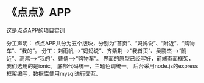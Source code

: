 # 《点点》APP
这是点点APP的项目实训

分工声明：
点点APP共分为五个版块，分别为“首页”、“妈妈说”、“附近”、“购物车”、“我的”。
分工：刘雨帆-->“妈妈说”、齐紫荆-->“我首页”、吴鹏杰-->“附近”、高鸿-->“我的”、曹倩-->“购物车”。
界面的原型已经写好，前端页面框架，我们选用的是ionic。
底部代码统一，主题色调统一。
后台采用node.js的express框架编写，数据库使用mysql进行交互。
